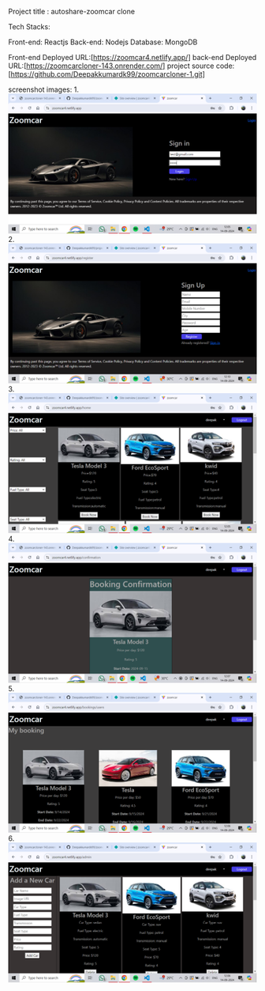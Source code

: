 Project title : autoshare-zoomcar clone

Tech Stacks:

Front-end: Reactjs Back-end: Nodejs Database: MongoDB


Front-end Deployed URL:[https://zoomcar4.netlify.app/]
 back-end Deployed URL:[https://zoomcarcloner-143.onrender.com/]
 project source code:[https://github.com/Deepakkumardk99/zoomcarcloner-1.git]

 screenshot images:
 1.![loginpage](<Screenshot (53).png>)
2.![register](<Screenshot (59).png>)
3.![homepage](<Screenshot (54).png>)
4.![confirmation page](<Screenshot (58).png>)
5.![my booking](<Screenshot (56).png>)
6.![admin page](<Screenshot (57).png>)
